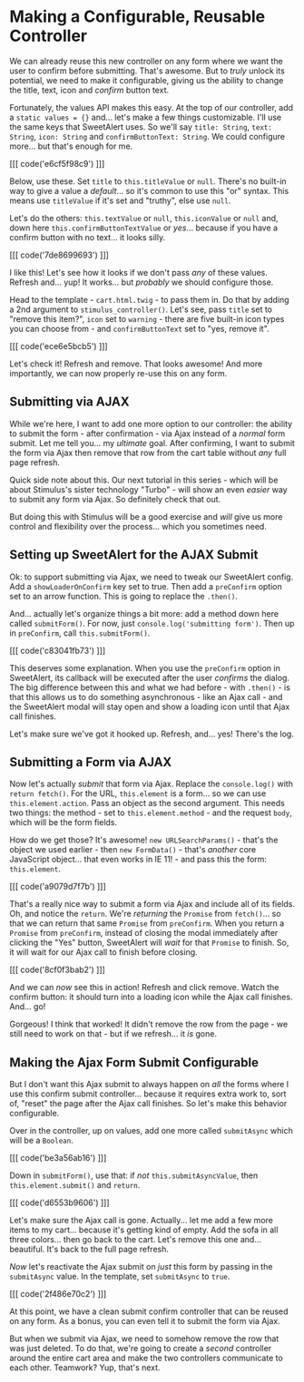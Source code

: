 # Making a Configurable, Reusable Controller

We can already reuse this new controller on any form where we want the user to
confirm before submitting. That's awesome. But to *truly* unlock its potential,
we need to make it configurable, giving us the ability to change the title, text,
icon and *confirm* button text.

Fortunately, the values API makes this easy. At the top of our controller, add a
`static values = {}` and... let's make a few things customizable. I'll use the
same keys that SweetAlert uses. So we'll say `title: String`, `text: String`,
`icon: String` and `confirmButtonText: String`. We could configure more... but
that's enough for me.

[[[ code('e6cf5f98c9') ]]]

Below, use these. Set `title` to `this.titleValue` or `null`. There's no built-in
way to give a value a *default*... so it's common to use this "or" syntax. This
means use `titleValue` if it's set and "truthy", else use `null`.

Let's do the others: `this.textValue` or `null`, `this.iconValue` or `null` and,
down here  `this.confirmButtonTextValue` or *yes*... because if you have a confirm
button with no text... it looks silly.

[[[ code('7de8699693') ]]]

I like this! Let's see how it looks if we don't pass *any* of these values. Refresh
and... yup! It works... but *probably* we should configure those.

Head to the template - `cart.html.twig` - to pass them in. Do that by adding a
2nd argument to `stimulus_controller()`. Let's see, pass `title` set to
"remove this item?", `icon` set to `warning` - there are five built-in icon types
you can choose from - and `confirmButtonText` set to "yes, remove it".

[[[ code('ece6e5bcb5') ]]]

Let's check it! Refresh and remove. That looks awesome! And more importantly, we
can now properly re-use this on any form.

## Submitting via AJAX

While we're here, I want to add one more option to our controller: the ability to
submit the form - after confirmation - via Ajax instead of a *normal* form submit.
Let me tell you... my *ultimate* goal. After confirming, I want to submit the form
via Ajax then remove that row from the cart table without *any* full page refresh.

Quick side note about this. Our next tutorial in this series - which will be about
Stimulus's sister technology "Turbo" - will show an even *easier* way to submit
any form via Ajax. So definitely check that out.

But doing this with Stimulus will be a good exercise and *will* give us more
control and flexibility over the process... which you sometimes need.

## Setting up SweetAlert for the AJAX Submit

Ok: to support submitting via Ajax, we need to tweak our SweetAlert config. Add
a `showLoaderOnConfirm` key set to true. Then add a `preConfirm` option set to
an arrow function. This is going to replace the `.then()`.

And... actually let's organize things a bit more: add a method down here
called `submitForm()`. For now, just `console.log('submitting form')`. Then up in
`preConfirm`, call `this.submitForm()`.

[[[ code('c83041fb73') ]]]

This deserves some explanation. When you use the `preConfirm` option in SweetAlert,
its callback will be executed after the user *confirms* the dialog. The big
difference between this and what we had before - with `.then()` - is that this
allows us to do something asynchronous - like an Ajax call - and the SweetAlert
modal will stay open and show a loading icon until that Ajax call finishes.

Let's make sure we've got it hooked up. Refresh, and... yes! There's the log.

## Submitting a Form via AJAX

Now let's actually *submit* that form via Ajax. Replace the `console.log()` with
`return fetch()`. For the URL, `this.element` is a form... so we can use
`this.element.action`. Pass an object as the second argument. This needs two things:
the method - set to `this.element.method` - and the request `body`, which will be
the form fields.

How do we get those? It's awesome! `new URLSearchParams()` - that's the object
we used earlier - then `new FormData()` - that's *another* core JavaScript object...
that even works in IE 11! - and pass this the form: `this.element`.

[[[ code('a9079d7f7b') ]]]

That's a really nice way to submit a form via Ajax and include all of its fields.
Oh, and notice the `return`. We're *returning* the `Promise` from `fetch()`... so
that we can return that same `Promise` from `preConfirm`. When you return a
`Promise` from `preConfirm`, instead of closing the modal immediately after
clicking the "Yes" button, SweetAlert will *wait* for that `Promise` to finish.
So, it will wait for our Ajax call to finish before closing.

[[[ code('8cf0f3bab2') ]]]

And we can *now* see this in action! Refresh and click remove. Watch the confirm
button: it should turn into a loading icon while the Ajax call finishes. And...
go!

Gorgeous! I think that worked! It didn't remove the row from the page - we still
need to work on that - but if we refresh... it *is* gone.

## Making the Ajax Form Submit Configurable

But I don't want this Ajax submit to always happen on *all* the forms where I use
this confirm submit controller... because it requires extra work to, sort of,
"reset" the page after the Ajax call finishes. So let's make this behavior
configurable.

Over in the controller, up on values, add one more called `submitAsync` which
will be a `Boolean`.

[[[ code('be3a56ab16') ]]]

Down in `submitForm()`, use that: if *not* `this.submitAsyncValue`,
then `this.element.submit()` and `return`.

[[[ code('d6553b9606') ]]]

Let's make sure the Ajax call is gone. Actually... let me add a few more items
to my cart... because it's getting kind of empty. Add the sofa in all three
colors... then go back to the cart. Let's remove this one and... beautiful. It's
back to the full page refresh.

*Now* let's reactivate the Ajax submit on *just* this form by passing in the
`submitAsync` value. In the template, set `submitAsync` to `true`.

[[[ code('2f486e70c2') ]]]

At this point, we have a clean submit confirm controller that can be reused on
any form. As a bonus, you can even tell it to submit the form via Ajax.

But when we submit via Ajax, we need to somehow remove the row that was just deleted.
To do that, we're going to create a *second* controller around the entire cart
area and make the two controllers communicate to each other. Teamwork? Yup,
that's next.
